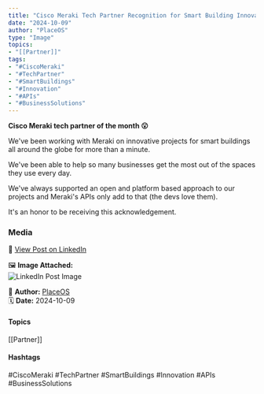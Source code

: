 ```yaml
---
title: "Cisco Meraki Tech Partner Recognition for Smart Building Innovations"  
date: "2024-10-09"  
author: "PlaceOS"  
type: "Image"  
topics:  
- "[[Partner]]"    
tags:  
- "#CiscoMeraki"  
- "#TechPartner"  
- "#SmartBuildings"  
- "#Innovation"  
- "#APIs"  
- "#BusinessSolutions"
---
```

**Cisco Meraki tech partner of the month 😮**

We've been working with Meraki on innovative projects for smart buildings all around the globe for more than a minute.

We've been able to help so many businesses get the most out of the spaces they use every day.

We've always supported an open and platform based approach to our projects and Meraki's APIs only add to that (the devs love them).

It's an honor to be receiving this acknowledgement.

### Media

🔗 [View Post on LinkedIn](https://www.linkedin.com/feed/update/urn:li:activity:7249599482282061824)  
  
🖼 **Image Attached:**  
![LinkedIn Post Image](https://media.licdn.com/dms/image/v2/D4E10AQHE3ZQZlHCCcA/image-shrink_800/image-shrink_800/0/1728406802146?e=1742263200&v=beta&t=Dt4pXxZ_2gvIVz1UgyyYtZGBTjSsU2AwrL9xKF_SoQw)  
  
👤 **Author:** [PlaceOS](https://www.linkedin.com/company/placeos/)  
🗓️ **Date:** 2024-10-09

#### Topics

[[Partner]]  

#### Hashtags

#CiscoMeraki #TechPartner #SmartBuildings #Innovation #APIs #BusinessSolutions
